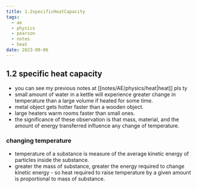 ```yaml
---
title: 1.2specificHeatCapacity
tags:
  - ae
  - physics
  - pearson
  - notes
  - heat
date: 2023-09-06
---
```

## 1.2 specific heat capacity
- you can see my previous notes at [[notes/AE/physics/heat|heat]] pls ty
- small amount of water in a kettle will experience greater change in temperature than a large volume if heated for some time.
- metal object gets hotter faster than a wooden object.
- large heaters warm rooms faster than small ones.
- the significance of these observation is that mass, material, and the amount of energy transferred influence any change of temperature.
### changing temperature
- temperature of a substance is measure of the average kinetic energy of particles inside the substance.
- greater the mass of substance, greater the energy required to change kinetic energy - so heat required to raise temperature by a given amount is proportional to mass of substance.
